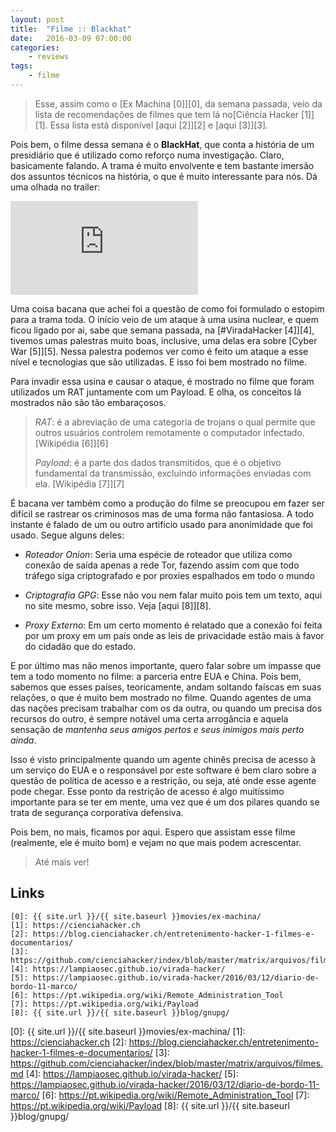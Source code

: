 ```yaml
---
layout: post
title:	"Filme :: Blackhat"
date:	2016-03-09 07:00:00
categories:
    - reviews
tags:
    - filme
---
```


> Esse, assim como o [Ex Machina \[0\]][0], da semana passada, veio da lista de recomendações de filmes que tem lá no[Ciência Hacker \[1\]][1]. Essa lista está disponível [aqui \[2\]][2] e [aqui \[3\]][3].

Pois bem, o filme dessa semana é o **BlackHat**, que conta a história de um presidiário que é utilizado como reforço numa investigação. Claro, basicamente falando. A trama é muito envolvente e tem bastante imersão dos assuntos técnicos na história, o que é muito interessante para nós. Dá uma olhada no trailer:

<iframe src="https://www.youtube.com/embed/jZ1ZDlLImF8" frameborder="0" allowfullscreen></iframe>

Uma coisa bacana que achei foi a questão de como foi formulado o estopim para a trama toda. O início veio de um ataque à uma usina nuclear, e quem ficou ligado por ai, sabe que semana passada, na [#ViradaHacker \[4\]][4], tivemos umas palestras muito boas, inclusive, uma delas era sobre [Cyber War \[5\]][5]. Nessa palestra podemos ver como é feito um ataque a esse nível e tecnologias que são utilizadas. E isso foi bem mostrado no filme. 

Para invadir essa usina e causar o ataque, é mostrado no filme que foram utilizados um RAT juntamente com um Payload. E olha, os conceitos lá mostrados não são tão embaraçosos.

> *RAT*: é a abreviação de uma categoria de trojans o qual permite que outros usuários controlem remotamente o computador infectado. [Wikipédia \[6\]][6]
>
> *Payload*: é a parte dos dados transmitidos, que é o objetivo fundamental da transmissão, excluindo informações enviadas com ela. [Wikipédia \[7\]][7]

É bacana ver também como a produção do filme se preocupou em fazer ser difícil se rastrear os criminosos mas de uma forma não fantasiosa. A todo instante é falado de um ou outro artifício usado para anonimidade que foi usado. Segue alguns deles:

* *Roteador Onion*: Seria uma espécie de roteador que utiliza como conexão de saída apenas a rede Tor, fazendo assim com que todo tráfego siga criptografado e por proxies espalhados em todo o mundo

* *Criptografia GPG*: Esse não vou nem falar muito pois tem um texto, aqui no site mesmo, sobre isso. Veja [aqui \[8\]][8].

* *Proxy Externo*: Em um certo momento é relatado que a conexão foi feita por um proxy em um país onde as leis de privacidade estão mais à favor do cidadão que do estado.

E por último mas não menos importante, quero falar sobre um impasse que tem a todo momento no filme: a parceria entre EUA e China. Pois bem, sabemos que esses países, teoricamente, andam soltando faíscas em suas relações, o que é muito bem mostrado no filme. Quando agentes de uma das nações precisam trabalhar com os da outra, ou quando um precisa dos recursos do outro, é sempre notável uma certa arrogância e aquela sensação de *mantenha seus amigos pertos e seus inimigos mais perto ainda*.

Isso é visto principalmente quando um agente chinês precisa de acesso à um serviço do EUA e o responsável por este software é bem claro sobre a questão de política de acesso e a restrição, ou seja, até onde esse agente pode chegar. Esse ponto da restrição de acesso é algo muitíssimo importante para se ter em mente, uma vez que é um dos pilares quando se trata de segurança corporativa defensiva.

Pois bem, no mais, ficamos por aqui. Espero que assistam esse filme (realmente, ele é muito bom) e vejam no que mais podem acrescentar.

> Até mais ver!

## Links

~~~
[0]: {{ site.url }}/{{ site.baseurl }}movies/ex-machina/
[1]: https://cienciahacker.ch
[2]: https://blog.cienciahacker.ch/entretenimento-hacker-1-filmes-e-documentarios/
[3]: https://github.com/cienciahacker/index/blob/master/matrix/arquivos/filmes.md
[4]: https://lampiaosec.github.io/virada-hacker/
[5]: https://lampiaosec.github.io/virada-hacker/2016/03/12/diario-de-bordo-11-marco/
[6]: https://pt.wikipedia.org/wiki/Remote_Administration_Tool
[7]: https://pt.wikipedia.org/wiki/Payload
[8]: {{ site.url }}/{{ site.baseurl }}blog/gnupg/
~~~

[0]: {{ site.url }}/{{ site.baseurl }}movies/ex-machina/
[1]: https://cienciahacker.ch
[2]: https://blog.cienciahacker.ch/entretenimento-hacker-1-filmes-e-documentarios/
[3]: https://github.com/cienciahacker/index/blob/master/matrix/arquivos/filmes.md
[4]: https://lampiaosec.github.io/virada-hacker/
[5]: https://lampiaosec.github.io/virada-hacker/2016/03/12/diario-de-bordo-11-marco/
[6]: https://pt.wikipedia.org/wiki/Remote_Administration_Tool
[7]: https://pt.wikipedia.org/wiki/Payload
[8]: {{ site.url }}/{{ site.baseurl }}blog/gnupg/
